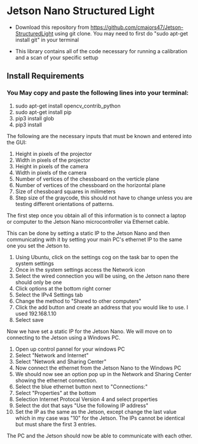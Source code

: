 # Jetson Nano Structured Light

* Download this repository from https://github.com/cmajors47/Jetson-StructuredLight using git clone. You may need to first do "sudo apt-get install git" in your terminal

* This library contains all of the code necessary for running a calibration and a scan of your specific settup

## Install Requirements
### You May copy and paste the following lines into your terminal:

1. sudo apt-get install opencv_contrib_python
2. sudo apt-get install pip
3. pip3 install glob
4. pip3 install 


























The following are the necessary inputs that must be known and entered into the GUI:
1. Height in pixels of the projector
2. Width in pixels of the projector
3. Height in pixels of the camera
4. Width in pixels of the camera
5. Number of vertices of the chessboard on the verticle plane
6. Number of vertices of the chessboard on the horizontal plane
7. Size of chessboard squares in milimeters
8. Step size of the graycode, this should not have to change unless you are testing different orientations of patterns.























The first step once you obtain all of this information is to connect a laptop or computer to the Jetson Nano microcontroller via Ethernet cable.

This can be done by setting a static IP to the Jetson Nano and then communicating with it by setting your main PC's ethernet IP to the same one you set the Jetson to.

1. Using Ubuntu, click on the settings cog on the task bar to open the system settings
2. Once in the system settings access the Network icon
3. Select the wired connection you will be using, on the Jetson nano there should only be one
4. Click options at the bottom right corner
5. Select the IPv4 Settings tab
6. Change the method to "Shared to other computers"
7. Click the add button and create an address that you would like to use. I used 192.168.1.10
8. Select save

Now we have set a static IP for the Jetson Nano. We will move on to connecting to the Jetson using a Windows PC. 

1. Open up control pannel for your windows PC
2. Select "Network and Internet"
3. Select "Network and Sharing Center"
4. Now connect the ethernet from the Jetson Nano to the Windows PC
5. We should now see an option pop up in the Network and Sharing Center showing the ethernet connection.
6. Select the blue ethernet button next to "Connections:"
7. Select "Properties" at the bottom
8. Selection Internet Protocal Version 4 and select properties
9. Select the dot that says "Use the following IP address"
10. Set the IP as the same as the Jetson, except change the last value which in my case was "10" for the Jetson. The IPs cannot be identical but must share the first 3 entries.

The PC and the Jetson should now be able to communicate with each other.

